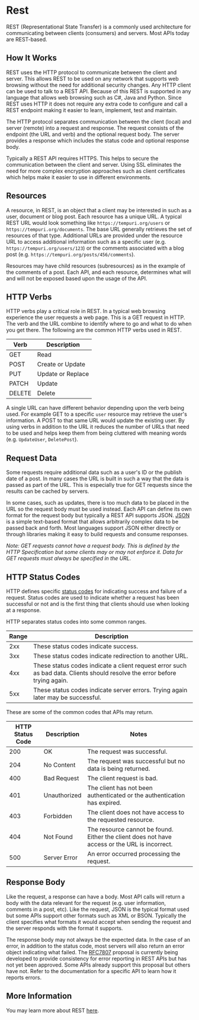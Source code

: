 # Rest

REST (Representational State Transfer) is a commonly used architecture for communicating between clients (consumers) and servers. Most APIs today are REST-based.

## How It Works

REST uses the HTTP protocol to communicate between the client and server. This allows REST to be used on any network that supports web browsing without the need for additional security changes. Any HTTP client can be used to talk to a REST API. Because of this REST is supported in any language that allows web browsing such as C#, Java and Python. Since REST uses HTTP it does not require any extra code to configure and call a REST endpoint making it easier to learn, implement, test and maintain.

The HTTP protocol separates communication between the client (local) and server (remote) into a request and response. The request consists of the endpoint (the URL and verb) and the optional request body. The server provides a response which includes the status code and optional response body. 

Typically a REST API requires HTTPS. This helps to secure the communication between the client and server. Using SSL eliminates the need for more complex encryption approaches such as client certificates which helps make it easier to use in different environments.

## Resources

A resource, in REST, is an object that a client may be interested in such as a user, document or blog post. Each resource has a unique URL. A typical REST URL would look something like `https://tempuri.org/users` or `https://tempuri.org/documents`. The base URL generally retrieves the set of resources of that type. Additional URLs are provided under the resource URL to access additional information such as a specific user (e.g. `https://tempuri.org/users/123`) or the comments associated with a blog post (e.g. `https://tempuri.org/posts/456/comments`).

Resources may have child resources (subresources) as in the example of the comments of a post. Each API, and each resource, determines what will and will not be exposed based upon the usage of the API.

## HTTP Verbs

HTTP verbs play a critical role in REST. In a typical web browsing experience the user requests a web page. This is a GET request in HTTP. The verb and the URL combine to identify where to go and what to do when you get there.  The following are the common HTTP verbs used in REST.

| Verb | Description |
| - | - |
| GET | Read |
| POST | Create or Update |
| PUT | Update or Replace |
| PATCH | Update |
| DELETE | Delete |

A single URL can have different behavior depending upon the verb being used. For example GET to a specific `user` resource may retrieve the user's information. A POST to that same URL would update the existing user. By using verbs in addition to the URL it reduces the number of URLs that need to be used and helps keep them from being cluttered with meaning words (e.g. `UpdateUser`, `DeletePost`).

## Request Data

Some requests require additional data such as a user's ID or the publish date of a post. In many cases the URL is built in such a way that the data is passed as part of the URL. This is especially true for GET requests since the results can be cached by servers. 

In some cases, such as updates, there is too much data to be placed in the URL so the request body must be used instead. Each API can define its own format for the request body but typically a REST API supports JSON. [JSON](https://www.json.org/) is a simple text-based format that allows arbitrarily complex data to be passed back and forth. Most languages support JSON either directly or through libraries making it easy to build requests and consume responses.

*Note: GET requests cannot have a request body. This is defined by the HTTP Specification but some clients may or may not enforce it. Data for GET requests must always be specified in the URL.*

## HTTP Status Codes

HTTP defines specific [status codes](https://www.w3.org/Protocols/rfc2616/rfc2616-sec10.html) for indicating success and failure of a request. Status codes are used to indicate whether a request has been successful or not and is the first thing that clients should use when looking at a response. 

HTTP separates status codes into some common ranges.

| Range | Description |
| - | - |
| 2xx | These status codes indicate success. |
| 3xx | These status codes indicate redirection to another URL. |
| 4xx | These status codes indicate a client request error such as bad data. Clients should resolve the error before trying again. |
| 5xx | These status codes indicate server errors. Trying again later may be successful. |

These are some of the common codes that APIs may return.

| HTTP Status Code | Description | Notes
| - | - | - |
| 200 | OK | The request was successful. |
| 204 | No Content | The request was successful but no data is being returned. |
| 400 | Bad Request | The client request is bad. |
| 401 | Unauthorized | The client has not been authenticated or the authentication has expired. |
| 403 | Forbidden | The client does not have access to the requested resource. |
| 404 | Not Found | The resource cannot be found. Either the client does not have access or the URL is incorrect. |
| 500 | Server Error | An error occurred processing the request. |

## Response Body

Like the request, a response can have a body. Most API calls will return a body with the data relevant for the request (e.g. user information, comments in a post, etc). Like the request, JSON is the typical format used but some APIs support other formats such as XML or BSON. Typically the client specifies what formats it would accept when sending the request and the server responds with the format it supports.

The response body may not always be the expected data. In the case of an error, in addition to the status code, most servers will also return an error object indicating what failed. The [RFC7807](https://tools.ietf.org/html/rfc7807) proposal is currently being developed to provide consistency for error reporting in REST APIs but has not yet been approved. Some APIs already support this proposal but others have not. Refer to the documentation for a specific API to learn how it reports errors. 

## More Information

You may learn more about REST [here](https://en.wikipedia.org/wiki/Representational_state_transfer).
